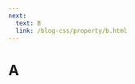 ```yaml
---
next:
  text: B
  link: /blog-css/property/b.html
---
```



# A

<script setup>
    import { Propertys } from '@data/css/property.js'       
    const baseCssUrl = 'https://developer.mozilla.org/zh-CN/docs/Web/CSS/'       
    const { A } = Propertys          
    //下面表格将使用自定义组件               
</script>   

<Mcard :data=A :linkUrl=baseCssUrl></Mcard>





       